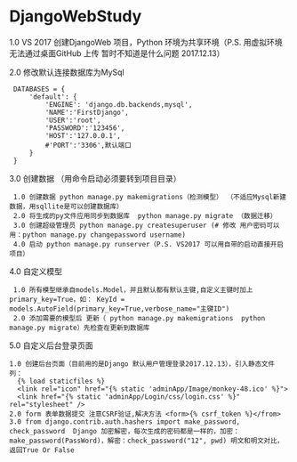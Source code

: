 ﻿# DjangoWebStudy
1.0 VS 2017 创建DjangoWeb 项目，Python 环境为共享环境（P.S. 用虚拟环境无法通过桌面GitHub 上传 暂时不知道是什么问题 2017.12.13）

2.0 修改默认连接数据库为MySql 
 
     DATABASES = {
         'default': {
             'ENGINE': 'django.db.backends,mysql',
             'NAME':'FirstDjango',
             'USER':'root',
             'PASSWORD':'123456',
             'HOST':'127.0.0.1',
             #'PORT':'3306',默认端口
         }
     }
3.0  创建数据 （用命令启动必须要转到项目目录）

     1.0 创建数据 python manage.py makemigrations（检测模型） （不适应Mysql新建数据，用sqllite是可以创建数据库）
     2.0 将生成的py文件应用同步到数据库  python manage.py migrate （数据迁移）
     3.0 创建超级管理员 python manage.py createsuperuser (# 修改 用户密码可以用：python manage.py changepassword username)
     4.0 启动 python manage.py runserver（P.S. VS2017 可以用自带的启动直接开启项目）

4.0 自定义模型
     
	 1.0 所有模型继承自models.Model，并且默认都有默认主键,自定义主键时加上primary_key=True，如： KeyId = models.AutoField(primary_key=True,verbose_name="主键ID")
	 2.0 添加需要的模型后 更新（ python manage.py makemigrations  python manage.py migrate）先检查在更新到数据库

5.0 自定义后台登录页面
    
	1.0 创建后台页面（目前用的是Django 默认用户管理登录2017.12.13），引入静态文件 列：
	  {% load staticfiles %}
      <link rel="icon" href="{% static 'adminApp/Image/monkey-48.ico' %}">
      <link href="{% static 'adminApp/Login/css/login.css' %}" rel="stylesheet" />
	2.0 form 表单数据提交 注意CSRF验证,解决方法 <form>{% csrf_token %}</from>
	3.0 from django.contrib.auth.hashers import make_password, check_password  Django 加密解密，每次生成的密码都是一样的，加密：  make_password(PassWord)，解密：check_password("12", pwd) 明文和明文对比，返回True Or False